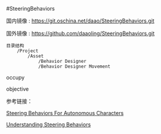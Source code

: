 #SteeringBehaviors

国内镜像 : https://git.oschina.net/daao/SteeringBehaviors.git

国外镜像 : https://github.com/daaoling/SteeringBehaviors.git



	目录结构
		/Project
			/Asset
				/Behavior Designer
				/Behavior Designer Movement



occupy

objective


参考链接：

[Steering Behaviors For Autonomous Characters](http://www.red3d.com/cwr/steer)

[Understanding Steering Behaviors](http://gamedevelopment.tutsplus.com/series/understanding-steering-behaviors--gamedev-12732)